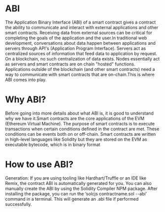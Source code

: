 # ABI 
The Application Binary Interface (ABI) of a smart contract gives a contract the ability to communicate and interact with external
applications and other smart contracts. Receiving data from external sources can be critical for completing the goals of the application and
the user.In traditional web development, conversations about data happen between applications and servers through API's (Application Program Interface). 
Servers act as centralized sources of information that feed data to application by request. On a blockchain, no such centralization of data exists. 
Nodes essentially act as servers and smart contracts are on chain "hosted" functions.  Applications outside of the blockchain 
(and other smart contracts) need a way to communicate with smart contracts that are on-chain.This is where ABI comes into play. 

# Why ABI?
Before going into more details about what ABI is, it is good to understand why we have it.Smart contracts are the core applications of the
EVM (Ethereum Virtual Machine). The purpose of smart contracts is to execute transactions when certain conditions defined in the contract are met. 
These conditions can be events both on or off-chain. Smart contracts are written in high-level languages like Solidity but they are stored on the EVM  as executable bytecode,
which is in binary format
# How to use ABI?
Generation: If you are using tooling like Hardhart/Truffle or an IDE like Remix, the contract ABI is automatically generated for you.
You can also manually create the ABI by using the Solidity Compiler NPM package. After installing the package, you can run the ‘solcjs contractname.sol --abi’ command in a terminal. 
This will generate an .abi file if performed successfully. 

